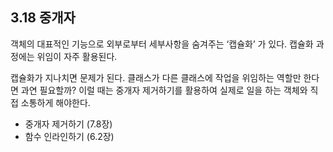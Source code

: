 ## 3.18 중개자

객체의 대표적인 기능으로 외부로부터 세부사항을 숨겨주는 ‘캡슐화’ 가 있다. 캡슐화 과정에는 위임이 자주 활용된다.

캡슐화가 지나치면 문제가 된다. 클래스가 다른 클래스에 작업을 위임하는 역할만 한다면 과연 필요할까? 이럴 때는 중개자 제거하기를 활용하여 실제로 일을 하는 객체와 직접 소통하게 해야한다.

- 중개자 제거하기 (7.8장)
- 함수 인라인하기 (6.2장)
